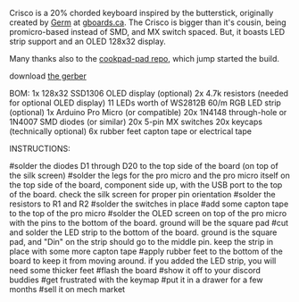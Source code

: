Crisco is a 20% chorded keyboard inspired by the butterstick, originally created by [Germ](https://github.com/germ) at [gboards.ca](gboards.ca). The Crisco is bigger than it's cousin, being promicro-based instead of SMD, and MX switch spaced. But, it boasts LED strip support and an OLED 128x32 display.

Many thanks also to the [cookpad-pad repo](https://github.com/cookpad/cookpad-pad/tree/master), which jump started the build.

download [the gerber](https://github.com/ch604/crisco/blob/main/gerbers/crisco-v0.1-gerbers.zip?raw=true)

BOM:
1x 128x32 SSD1306 OLED display (optional)
2x 4.7k resistors (needed for optional OLED display)
11 LEDs worth of WS2812B 60/m RGB LED strip (optional)
1x Arduino Pro Micro (or compatible)
20x 1N4148 through-hole or 1N4007 SMD diodes (or similar)
20x 5-pin MX switches
20x keycaps (technically optional)
6x rubber feet
capton tape or electrical tape

INSTRUCTIONS:

#solder the diodes D1 through D20 to the top side of the board (on top of the silk screen)
#solder the legs for the pro micro and the pro micro itself on the top side of the board, component side up, with the USB port to the top of the board. check the silk screen for proper pin orientation
#solder the resistors to R1 and R2
#solder the switches in place
#add some capton tape to the top of the pro micro
#solder the OLED screen on top of the pro micro with the pins to the bottom of the board. ground will be the square pad
#cut and solder the LED strip to the bottom of the board. ground is the square pad, and "Din" on the strip should go to the middle pin. keep the strip in place with some more capton tape
#apply rubber feet to the bottom of the board to keep it from moving around. if you added the LED strip, you will need some thicker feet
#flash the board
#show it off to your discord buddies
#get frustrated with the keymap
#put it in a drawer for a few months
#sell it on mech market
